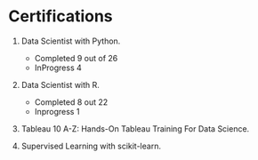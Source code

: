 # Certifications
1) Data Scientist with Python.
   - Completed 9 out of 26
   - InProgress 4
2) Data Scientist with R.
   - Completed 8 out 22
   - Inprogress 1

3) Tableau 10 A-Z: Hands-On Tableau Training For Data Science.
4) Supervised Learning with scikit-learn.
